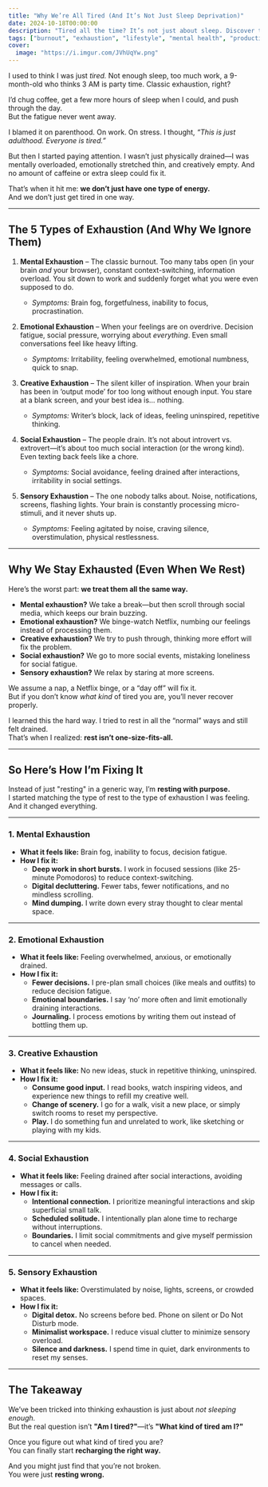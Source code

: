 ```yaml
---
title: "Why We’re All Tired (And It’s Not Just Sleep Deprivation)"
date: 2024-10-18T00:00:00
description: "Tired all the time? It’s not just about sleep. Discover the 5 types of exhaustion and how to truly recharge."
tags: ["burnout", "exhaustion", "lifestyle", "mental health", "productivity", "self-care"]
cover:
  image: "https://i.imgur.com/JVhUqYw.png"
---
```

I used to think I was just *tired.* Not enough sleep, too much work, a 9-month-old who thinks 3 AM is party time. Classic exhaustion, right?

I’d chug coffee, get a few more hours of sleep when I could, and push through the day.  
But the fatigue never went away.  

I blamed it on parenthood. On work. On stress. I thought, *“This is just adulthood. Everyone is tired.”*  

But then I started paying attention. I wasn’t just physically drained—I was mentally overloaded, emotionally stretched thin, and creatively empty. And no amount of caffeine or extra sleep could fix it.

That’s when it hit me: **we don’t just have one type of energy.**  
And we don’t just get tired in one way.

---

## **The 5 Types of Exhaustion (And Why We Ignore Them)**

1. **Mental Exhaustion** – The classic burnout. Too many tabs open (in your brain *and* your browser), constant context-switching, information overload. You sit down to work and suddenly forget what you were even supposed to do.  
   - *Symptoms:* Brain fog, forgetfulness, inability to focus, procrastination.  

2. **Emotional Exhaustion** – When your feelings are on overdrive. Decision fatigue, social pressure, worrying about *everything*. Even small conversations feel like heavy lifting.  
   - *Symptoms:* Irritability, feeling overwhelmed, emotional numbness, quick to snap.  

3. **Creative Exhaustion** – The silent killer of inspiration. When your brain has been in ‘output mode’ for too long without enough input. You stare at a blank screen, and your best idea is... nothing.  
   - *Symptoms:* Writer’s block, lack of ideas, feeling uninspired, repetitive thinking.  

4. **Social Exhaustion** – The people drain. It’s not about introvert vs. extrovert—it’s about too much social interaction (or the wrong kind). Even texting back feels like a chore.  
   - *Symptoms:* Social avoidance, feeling drained after interactions, irritability in social settings.  

5. **Sensory Exhaustion** – The one nobody talks about. Noise, notifications, screens, flashing lights. Your brain is constantly processing micro-stimuli, and it never shuts up.  
   - *Symptoms:* Feeling agitated by noise, craving silence, overstimulation, physical restlessness.  

---

## **Why We Stay Exhausted (Even When We Rest)**

Here’s the worst part: **we treat them all the same way.**  

- **Mental exhaustion?** We take a break—but then scroll through social media, which keeps our brain buzzing.  
- **Emotional exhaustion?** We binge-watch Netflix, numbing our feelings instead of processing them.  
- **Creative exhaustion?** We try to push through, thinking more effort will fix the problem.  
- **Social exhaustion?** We go to more social events, mistaking loneliness for social fatigue.  
- **Sensory exhaustion?** We relax by staring at more screens.  

We assume a nap, a Netflix binge, or a “day off” will fix it.  
But if you don’t know *what kind* of tired you are, you’ll never recover properly.  

I learned this the hard way. I tried to rest in all the “normal” ways and still felt drained.  
That’s when I realized: **rest isn’t one-size-fits-all.**  

---

## **So Here’s How I’m Fixing It**

Instead of just "resting" in a generic way, I’m **resting with purpose.**  
I started matching the type of rest to the type of exhaustion I was feeling. And it changed everything.  

---

### **1. Mental Exhaustion**  

- **What it feels like:** Brain fog, inability to focus, decision fatigue.  
- **How I fix it:**  
  - **Deep work in short bursts.** I work in focused sessions (like 25-minute Pomodoros) to reduce context-switching.  
  - **Digital decluttering.** Fewer tabs, fewer notifications, and no mindless scrolling.  
  - **Mind dumping.** I write down every stray thought to clear mental space.  

---

### **2. Emotional Exhaustion**  

- **What it feels like:** Feeling overwhelmed, anxious, or emotionally drained.  
- **How I fix it:**  
  - **Fewer decisions.** I pre-plan small choices (like meals and outfits) to reduce decision fatigue.  
  - **Emotional boundaries.** I say ‘no’ more often and limit emotionally draining interactions.  
  - **Journaling.** I process emotions by writing them out instead of bottling them up.  

---

### **3. Creative Exhaustion**  

- **What it feels like:** No new ideas, stuck in repetitive thinking, uninspired.  
- **How I fix it:**  
  - **Consume good input.** I read books, watch inspiring videos, and experience new things to refill my creative well.  
  - **Change of scenery.** I go for a walk, visit a new place, or simply switch rooms to reset my perspective.  
  - **Play.** I do something fun and unrelated to work, like sketching or playing with my kids.  

---

### **4. Social Exhaustion**  

- **What it feels like:** Feeling drained after social interactions, avoiding messages or calls.  
- **How I fix it:**  
  - **Intentional connection.** I prioritize meaningful interactions and skip superficial small talk.  
  - **Scheduled solitude.** I intentionally plan alone time to recharge without interruptions.  
  - **Boundaries.** I limit social commitments and give myself permission to cancel when needed.  

---

### **5. Sensory Exhaustion**  

- **What it feels like:** Overstimulated by noise, lights, screens, or crowded spaces.  
- **How I fix it:**  
  - **Digital detox.** No screens before bed. Phone on silent or Do Not Disturb mode.  
  - **Minimalist workspace.** I reduce visual clutter to minimize sensory overload.  
  - **Silence and darkness.** I spend time in quiet, dark environments to reset my senses.  

---

## **The Takeaway**

We’ve been tricked into thinking exhaustion is just about *not sleeping enough.*  
But the real question isn’t **"Am I tired?"**—it’s **"What kind of tired am I?"**  

Once you figure out what kind of tired you are?  
You can finally start **recharging the right way.**  

And you might just find that you’re not broken.  
You were just **resting wrong.** 